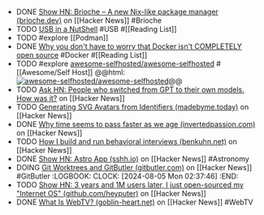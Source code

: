 - DONE [Show HN: Brioche – A new Nix-like package manager (brioche.dev)](https://news.ycombinator.com/item?id=40563984) on [[Hacker News]] #Brioche
- TODO [USB in a NutShell](https://www.beyondlogic.org/usbnutshell/usb1.shtml) #USB #[[Reading List]]
- TODO #explore [[Podman]]
- DONE [Why you don't have to worry that Docker isn't COMPLETELY open source](https://robrich.org/archive/2019/08/17/its-ok-docker-isnt-completely-open-source.aspx) #Docker #[[Reading List]]
- TODO #explore [awesome-selfhosted/awesome-selfhosted](https://github.com/awesome-selfhosted/awesome-selfhosted) #[[Awesome/Self Host]]
  @@html: <a href="https://github.com/awesome-selfhosted/awesome-selfhosted/"><img src="https://github-readme-stats-astronomer.vercel.app/api/pin/?username=awesome-selfhosted&repo=awesome-selfhosted&theme=tokyonight" alt="awesome-selfhosted/awesome-selfhosted"/></a>@@
- TODO [Ask HN: People who switched from GPT to their own models. How was it?](https://news.ycombinator.com/item?id=39519692) on [[Hacker News]]
- TODO [Generating SVG Avatars from Identifiers (madebyme.today)](https://news.ycombinator.com/item?id=39500771) on [[Hacker News]]
- DONE [Why time seems to pass faster as we age (invertedpassion.com)](https://news.ycombinator.com/item?id=39522249) on [[Hacker News]]
- TODO [How I build and run behavioral interviews (benkuhn.net)](https://news.ycombinator.com/item?id=39510405) on [[Hacker News]]
- DONE [Show HN: Astro App (sshh.io)](https://news.ycombinator.com/item?id=39591529) on [[Hacker News]] #Astronomy
- DOING [Git Worktrees and GitButler (gitbutler.com)](https://news.ycombinator.com/item?id=39594164) on [[Hacker News]] #GitButler
  :LOGBOOK:
  CLOCK: [2024-08-05 Mon 02:37:46]
  :END:
- TODO [Show HN: 3 years and 1M users later, I just open-sourced my "Internet OS" (github.com/heyputer)](https://news.ycombinator.com/item?id=39597030) on [[Hacker News]]
- DONE [What Is WebTV? (goblin-heart.net)](https://news.ycombinator.com/item?id=39579465) on [[Hacker News]] #WebTV